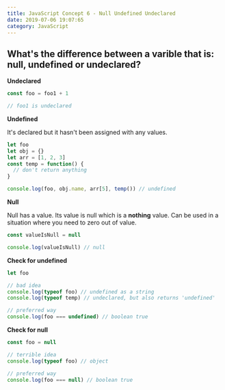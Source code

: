 ```yaml
---
title: JavaScript Concept 6 - Null Undefined Undeclared
date: 2019-07-06 19:07:65
category: JavaScript
---
```


## What's the difference between a varible that is: null, undefined or undeclared?

**Undeclared**

```js
const foo = foo1 + 1

// foo1 is undeclared
```

**Undefined**

It's declared but it hasn't been assigned with any values.

```js
let foo
let obj = {}
let arr = [1, 2, 3]
const temp = function() {
  // don't return anything
}

console.log(foo, obj.name, arr[5], temp()) // undefined
```

**Null**

Null has a value. Its value is null which is a **nothing** value.
Can be used in a situation where you need to zero out of value.

```js
const valueIsNull = null

console.log(valueIsNull) // null
```

**Check for undefined**

```js
let foo

// bad idea
console.log(typeof foo) // undefined as a string
console.log(typeof temp) // undeclared, but also returns 'undefined'

// preferred way
console.log(foo === undefined) // boolean true
```

**Check for null**

```js
const foo = null

// terrible idea
console.log(typeof foo) // object

// preferred way
console.log(foo === null) // boolean true
```
